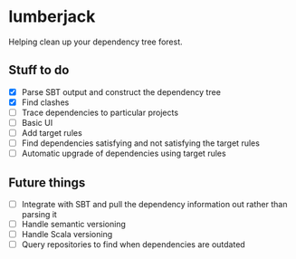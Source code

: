 # lumberjack #

Helping clean up your dependency tree forest.

## Stuff to do ##

- [X] Parse SBT output and construct the dependency tree
- [X] Find clashes
- [ ] Trace dependencies to particular projects
- [ ] Basic UI
- [ ] Add target rules
- [ ] Find dependencies satisfying and not satisfying the target rules
- [ ] Automatic upgrade of dependencies using target rules

## Future things ##

- [ ] Integrate with SBT and pull the dependency information out rather than parsing it
- [ ] Handle semantic versioning
- [ ] Handle Scala versioning
- [ ] Query repositories to find when dependencies are outdated
